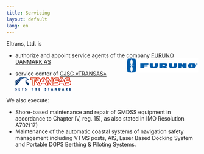 ```yaml
---
title: Servicing
layout: default
lang: en
---
```


Eltrans, Ltd. is

*    authorize and appoint service agents of the company [FURUNO DANMARK AS](http://www.furuno.co.jp/english/) <a href="http://www.furuno.co.jp/english/" target="_blank"><img src="/images/logo_furuno.gif" width="188" height="37" align="right"></a>

*    service center of [CJSC «TRANSAS»](http://www.transas.ru) <a href="http://transas.ru/" target="_blank"><img src="/images/logo_transas.gif" width="146" height="36" align="rigth"></a>

We also execute:

*   Shore-based maintenance and repair of GMDSS equipment in accordance to Chapter IV, reg. 15), as also stated in IMO Resolution A702(17)
*   Maintenance of the automatic coastal systems of navigation safety management including VTMS posts, AIS, Laser Based Docking System and Portable DGPS Berthing & Piloting Systems.
